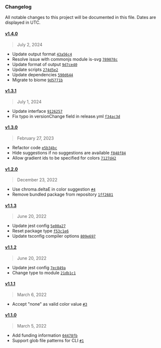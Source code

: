 ### Changelog 

 All notable changes to this project will be documented in this file. Dates are displayed in UTC.

 
#### [v1.4.0](https://github.com/PKief/svg-color-linter/compare/v1.3.1...v1.4.0) 

> July 2, 2024 

- Update output format [`43a56c4`](https://github.com/PKief/svg-color-linter/commit/43a56c4)
- Resolve issue with commonjs module is-svg [`789078c`](https://github.com/PKief/svg-color-linter/commit/789078c)
- Update format of output [`9d7ce40`](https://github.com/PKief/svg-color-linter/commit/9d7ce40)
- Update scripts [`274d5e2`](https://github.com/PKief/svg-color-linter/commit/274d5e2)
- Update dependencies [`590d644`](https://github.com/PKief/svg-color-linter/commit/590d644)
- Migrate to biome [`9d5771b`](https://github.com/PKief/svg-color-linter/commit/9d5771b)
 
#### [v1.3.1](https://github.com/PKief/svg-color-linter/compare/v1.3.0...v1.3.1) 

> July 1, 2024 

- Update interface [`9126257`](https://github.com/PKief/svg-color-linter/commit/9126257)
- Fix typo in versionChange field in release.yml [`f34ac3d`](https://github.com/PKief/svg-color-linter/commit/f34ac3d)
 
#### [v1.3.0](https://github.com/PKief/svg-color-linter/compare/v1.2.0...v1.3.0) 

> February 27, 2023 

- Refactor code [`e5b34bc`](https://github.com/PKief/svg-color-linter/commit/e5b34bc)
- Hide suggestions if no suggestions are available [`f048f84`](https://github.com/PKief/svg-color-linter/commit/f048f84)
- Allow gradient ids to be specified for colors [`7127d42`](https://github.com/PKief/svg-color-linter/commit/7127d42)
 
#### [v1.2.0](https://github.com/PKief/svg-color-linter/compare/v1.1.3...v1.2.0) 

> December 23, 2022 

- Use chroma.deltaE in color suggestion [`#4`](https://github.com/PKief/svg-color-linter/pull/4)
- Remove bundled package from repository [`1ff2681`](https://github.com/PKief/svg-color-linter/commit/1ff2681)
 
#### [v1.1.3](https://github.com/PKief/svg-color-linter/compare/v1.1.2...v1.1.3) 

> June 20, 2022 

- Update jest config [`5e00a27`](https://github.com/PKief/svg-color-linter/commit/5e00a27)
- Reset package type [`f53c1e6`](https://github.com/PKief/svg-color-linter/commit/f53c1e6)
- Update tsconfig compiler options [`809e697`](https://github.com/PKief/svg-color-linter/commit/809e697)
 
#### [v1.1.2](https://github.com/PKief/svg-color-linter/compare/v1.1.1...v1.1.2) 

> June 20, 2022 

- Update jest config [`7ec849a`](https://github.com/PKief/svg-color-linter/commit/7ec849a)
- Change type to module [`21db1c1`](https://github.com/PKief/svg-color-linter/commit/21db1c1)
 
#### [v1.1.1](https://github.com/PKief/svg-color-linter/compare/v1.1.0...v1.1.1) 

> March 6, 2022 

- Accept "none" as valid color value [`#3`](https://github.com/PKief/svg-color-linter/pull/3)
 
#### [v1.1.0](https://github.com/PKief/svg-color-linter/compare/v1.0.0...v1.1.0) 

> March 5, 2022 

- Add funding information [`04478fb`](https://github.com/PKief/svg-color-linter/commit/04478fb)
- Support glob file patterns for CLI [`#1`](https://github.com/PKief/svg-color-linter/pull/1)
